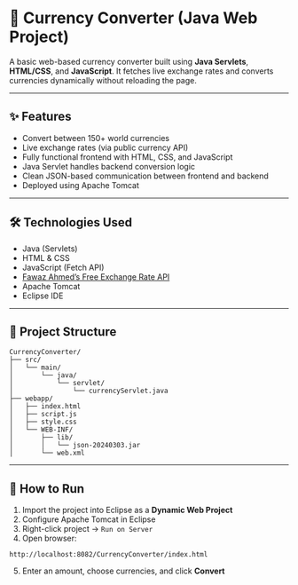 # 💱 Currency Converter (Java Web Project)

A basic web-based currency converter built using **Java Servlets**, **HTML/CSS**, and **JavaScript**. It fetches live exchange rates and converts currencies dynamically without reloading the page.

---

## ✨ Features

- Convert between 150+ world currencies  
- Live exchange rates (via public currency API)  
- Fully functional frontend with HTML, CSS, and JavaScript  
- Java Servlet handles backend conversion logic  
- Clean JSON-based communication between frontend and backend  
- Deployed using Apache Tomcat  

---

## 🛠 Technologies Used

- Java (Servlets)  
- HTML & CSS  
- JavaScript (Fetch API)  
- [Fawaz Ahmed’s Free Exchange Rate API](https://github.com/fawazahmed0/currency-api)  
- Apache Tomcat  
- Eclipse IDE  

---

## 📁 Project Structure

```
CurrencyConverter/
├── src/
│   └── main/
│       └── java/
│           └── servlet/
│               └── currencyServlet.java
├── webapp/
│   ├── index.html
│   ├── script.js
│   ├── style.css
│   └── WEB-INF/
│       ├── lib/
│       │   └── json-20240303.jar
│       └── web.xml
```

---

## 🚀 How to Run

1. Import the project into Eclipse as a **Dynamic Web Project**   
2. Configure Apache Tomcat in Eclipse  
3. Right-click project → `Run on Server`  
4. Open browser:  
 ```
 http://localhost:8082/CurrencyConverter/index.html
 ```
5. Enter an amount, choose currencies, and click **Convert**



